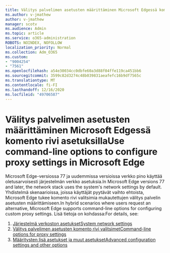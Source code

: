 ```yaml
---
title: Välitys palvelimen asetusten määrittäminen Microsoft Edgessä komento rivi asetuksilla
ms.author: v-jmathew
author: v-jmathew
manager: scotv
ms.audience: Admin
ms.topic: article
ms.service: o365-administration
ROBOTS: NOINDEX, NOFOLLOW
localization_priority: Normal
ms.collection: Adm_O365
ms.custom:
- "9004254"
- "7561"
ms.openlocfilehash: a54e30034cc0dbfe60a3d88f04ffe119ca451bb6
ms.sourcegitcommit: 3599c82d3274c48b039831aeafefc16b9df7565c
ms.translationtype: MT
ms.contentlocale: fi-FI
ms.lasthandoff: 12/16/2020
ms.locfileid: "49706587"
---
```

# <a name="use-command-line-options-to-configure-proxy-settings-in-microsoft-edge"></a><span data-ttu-id="c9a84-102">Välitys palvelimen asetusten määrittäminen Microsoft Edgessä komento rivi asetuksilla</span><span class="sxs-lookup"><span data-stu-id="c9a84-102">Use command-line options to configure proxy settings in Microsoft Edge</span></span>

<span data-ttu-id="c9a84-103">Microsoft Edge-versiossa 77 ja uudemmissa versioissa verkko pino käyttää oletusarvoisesti järjestelmän verkko asetuksia.</span><span class="sxs-lookup"><span data-stu-id="c9a84-103">In Microsoft Edge versions 77 and later, the network stack uses the system's network settings by default.</span></span> <span data-ttu-id="c9a84-104">Yhdistelmä skenaarioissa, joissa käyttäjät pyytävät vaihto ehtoista, Microsoft Edge tukee komento rivi valitsimia mukautettujen välitys palvelin asetusten määrittämiseen.</span><span class="sxs-lookup"><span data-stu-id="c9a84-104">In hybrid scenarios where users request an alternative, Microsoft Edge supports command-line options for configuring custom proxy settings.</span></span> <span data-ttu-id="c9a84-105">Lisä tietoja on kohdassa:</span><span class="sxs-lookup"><span data-stu-id="c9a84-105">For details, see:</span></span>

1. [<span data-ttu-id="c9a84-106">Järjestelmä verkoston asetukset</span><span class="sxs-lookup"><span data-stu-id="c9a84-106">System network settings</span></span>](https://go.microsoft.com/fwlink/?linkid=2133962)
2. [<span data-ttu-id="c9a84-107">Välitys palvelimen asetusten komento rivi valitsimet</span><span class="sxs-lookup"><span data-stu-id="c9a84-107">Command-line options for proxy settings</span></span>](https://go.microsoft.com/fwlink/?linkid=2134292)
3. [<span data-ttu-id="c9a84-108">Määritysten lisä asetukset ja muut asetukset</span><span class="sxs-lookup"><span data-stu-id="c9a84-108">Advanced configuration settings and other options</span></span>](https://go.microsoft.com/fwlink/?linkid=2134293)

